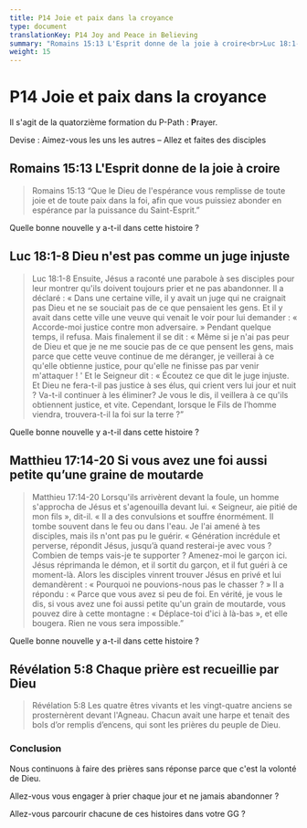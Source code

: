 ```yaml
---
title: P14 Joie et paix dans la croyance
type: document
translationKey: P14 Joy and Peace in Believing
summary: "Romains 15:13 L'Esprit donne de la joie à croire<br>Luc 18:1-8 Dieu n'est pas comme un juge injuste<br>Matthieu 17:14-20 Si vous avez une foi aussi petite qu’une graine de moutarde<br>Révélation 5:8 Chaque prière est recueillie par Dieu"
weight: 15
---
```

# P14 Joie et paix dans la croyance

Il s'agit de la quatorzième formation du P-Path : **P**rayer.

Devise : Aimez-vous les uns les autres – Allez et faites des disciples

## Romains 15:13 L'Esprit donne de la joie à croire

>   Romains 15:13 “Que le Dieu de l'espérance vous remplisse de toute joie et de toute paix dans la foi, afin que vous puissiez abonder en espérance par la puissance du Saint-Esprit.”

Quelle bonne nouvelle y a-t-il dans cette histoire ?

## Luc 18:1-8 Dieu n'est pas comme un juge injuste

>   Luc 18:1-8 Ensuite, Jésus a raconté une parabole à ses disciples pour leur montrer qu'ils doivent toujours prier et ne pas abandonner. Il a déclaré : « Dans une certaine ville, il y avait un juge qui ne craignait pas Dieu et ne se souciait pas de ce que pensaient les gens. Et il y avait dans cette ville une veuve qui venait le voir pour lui demander : « Accorde-moi justice contre mon adversaire. » Pendant quelque temps, il refusa. Mais finalement il se dit : « Même si je n'ai pas peur de Dieu et que je ne me soucie pas de ce que pensent les gens, mais parce que cette veuve continue de me déranger, je veillerai à ce qu'elle obtienne justice, pour qu'elle ne finisse pas par venir m'attaquer ! ' Et le Seigneur dit : « Écoutez ce que dit le juge injuste. Et Dieu ne fera-t-il pas justice à ses élus, qui crient vers lui jour et nuit ? Va-t-il continuer à les éliminer? Je vous le dis, il veillera à ce qu'ils obtiennent justice, et vite. Cependant, lorsque le Fils de l’homme viendra, trouvera-t-il la foi sur la terre ?”

Quelle bonne nouvelle y a-t-il dans cette histoire ?

## Matthieu 17:14-20 Si vous avez une foi aussi petite qu’une graine de moutarde

>   Matthieu 17:14-20 Lorsqu'ils arrivèrent devant la foule, un homme s'approcha de Jésus et s'agenouilla devant lui. « Seigneur, aie pitié de mon fils », dit-il. « Il a des convulsions et souffre énormément. Il tombe souvent dans le feu ou dans l'eau. Je l'ai amené à tes disciples, mais ils n'ont pas pu le guérir. « Génération incrédule et perverse, répondit Jésus, jusqu’à quand resterai-je avec vous ? Combien de temps vais-je te supporter ? Amenez-moi le garçon ici. Jésus réprimanda le démon, et il sortit du garçon, et il fut guéri à ce moment-là. Alors les disciples vinrent trouver Jésus en privé et lui demandèrent : « Pourquoi ne pouvions-nous pas le chasser ? » Il a répondu : « Parce que vous avez si peu de foi. En vérité, je vous le dis, si vous avez une foi aussi petite qu'un grain de moutarde, vous pouvez dire à cette montagne : « Déplace-toi d'ici à là-bas », et elle bougera. Rien ne vous sera impossible.”

Quelle bonne nouvelle y a-t-il dans cette histoire ?

## Révélation 5:8 Chaque prière est recueillie par Dieu

>   Révélation 5:8 Les quatre êtres vivants et les vingt-quatre anciens se prosternèrent devant l'Agneau. Chacun avait une harpe et tenait des bols d’or remplis d’encens, qui sont les prières du peuple de Dieu.

### Conclusion

Nous continuons à faire des prières sans réponse parce que c'est la volonté de Dieu.

Allez-vous vous engager à prier chaque jour et ne jamais abandonner ?

Allez-vous parcourir chacune de ces histoires dans votre GG ?
